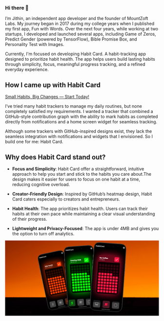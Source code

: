 ### Hi there 👋

I’m Jithin, an independent app developer and the founder of MountZoft Labs. My journey began in 2017 during my college years when I published my first app, Fun with Words. Over the next four years, while working at two startups, I developed and launched several apps, including Game of Zeros, Predict Gender (powered by TensorFlow), Bible Promise Box, and Personality Test with Images.

Currently, I'm focused on developing Habit Card. A habit-tracking app designed to prioritize habit health. The app helps users build lasting habits through simplicity, focus, meaningful progress tracking, and a refined everyday experience.

## How I came up with Habit Card

[ Small Habits, Big Changes — Start Today!](https://play.google.com/store/apps/details?id=habit.tracker.habitcard)

I’ve tried many habit trackers to manage my daily routines, but none completely satisfied my requirements. I wanted a tracker that combined a GitHub-style contribution graph with the ability to mark habits as completed directly from notifications and a home screen widget for seamless tracking.

Although some trackers with GitHub-inspired designs exist, they lack the seamless integration with notifications and widgets that I envisioned. So I build one for me: Habit Card.

## Why does Habit Card stand out?

- **Focus and Simplicity**: Habit Card offer a straightforward, intuitive approach to help you start and stick to the habits you care about.The design makes it easier for users to focus on one habit at a time, reducing cognitive overload.

- **Creator-Friendly Design**: Inspired by GitHub’s heatmap design, Habit Card caters especially to creators and entrepreneurs.

- **Habit Health**: The app prioritizes habit health. Users can track their habits at their own pace while maintaining a clear visual understanding of their progress.

- **Lightweight and Privacy-Focused**: The app is under 4MB and gives you the option to turn off analytics.

![Side Hustle tracked using Habit Card](https://github.com/Jithin-Jude/jithin-jude/blob/c45f4914f6fcd5a5f8a4df7c7b8f60da9ba819f0/assets/orange_fg.png)

